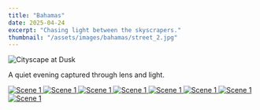 ```yaml
---
title: "Bahamas"
date: 2025-04-24
excerpt: "Chasing light between the skyscrapers."
thumbnail: "/assets/images/bahamas/street_2.jpg"
---
```


<img src="/assets/images/bahamas/street_2.jpg" alt="Cityscape at Dusk" class="hero-contained">

A quiet evening captured through lens and light.

<div class="gallery">
  <a href="/assets/images/bahamas/flag.jpg">
    <img src="/assets/images/bahamas/flag.jpg" alt="Scene 1">
  </a>
  <a href="/assets/images/bahamas/crosswalk.jpg">
    <img src="/assets/images/bahamas/crosswalk.jpg" alt="Scene 1">
  </a>
  <a href="/assets/images/bahamas/lighthouse.jpg">
    <img src="/assets/images/bahamas/lighthouse.jpg" alt="Scene 1">
  </a>
  <a href="/assets/images/bahamas/ravine_1.jpg">
    <img src="/assets/images/bahamas/ravine_1.jpg" alt="Scene 1">
  </a>
  <a href="/assets/images/bahamas/flag.jpg">
    <img src="/assets/images/bahamas/flag.jpg" alt="Scene 1">
  </a>
  <a href="/assets/images/bahamas/crosswalk.jpg">
    <img src="/assets/images/bahamas/crosswalk.jpg" alt="Scene 1">
  </a>
  <a href="/assets/images/bahamas/lighthouse.jpg">
    <img src="/assets/images/bahamas/lighthouse.jpg" alt="Scene 1">
  </a>
  <a href="/assets/images/bahamas/ravine_1.jpg">
    <img src="/assets/images/bahamas/ravine_1.jpg" alt="Scene 1">
  </a>
</div>